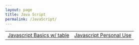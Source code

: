 ```yaml
---
layout: page
title: Java Script
permalink: /JavaScript/
---
```

<table>
    <tr>
        <td><a href="https://nsk1207.github.io/fastpages_nathan/week5/jupyter/2022/09/24/javascript.html">Javascript Basics w/ table</a></td>
        <td><a href="https://nsk1207.github.io/fastpages_nathan/week5/jupyter/2022/09/26/javapersonal.html">Javascript Personal Use</a></td>
    </tr>
</table>